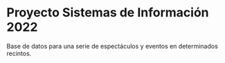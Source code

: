 # Proyecto Sistemas de Información 2022

Base de datos para una serie de espectáculos y eventos en determinados recintos.
